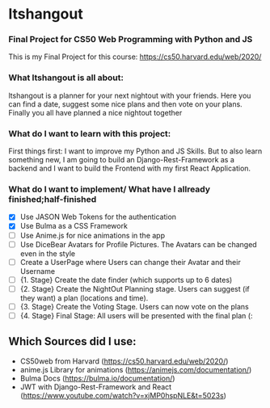 # ltshangout 
### Final Project for CS50 Web Programming with Python and JS
This is my Final Project for this course: https://cs50.harvard.edu/web/2020/

### What ltshangout is all about:
ltshangout is a planner for your next nightout with your friends. Here you can find a date, suggest some nice plans and then vote on your plans. Finally you all have planned a nice nightout together

### What do I want to learn with this project:
First things first: I want to improve my Python and JS Skills. But to also learn something new, I am going to build an Django-Rest-Framework as a backend and I want to build the Frontend with my first React Application.

### What do I want to implement/ What have I allready finished;half-finished
- [x] Use JASON Web Tokens for the authentication
- [x] Use Bulma as a CSS Framework
- [ ] Use Anime.js for nice animations in the app
- [ ] Use DiceBear Avatars for Profile Pictures. The Avatars can be changed even in the style
- [ ] Create a UserPage where Users can change their Avatar and their Username
- [ ] {1. Stage} Create the date finder (which supports up to 6 dates) 
- [ ] {2. Stage} Create the NightOut Planning stage. Users can suggest (if they want) a plan (locations and time).
- [ ] {3. Stage} Create the Voting Stage. Users can now vote on the plans
- [ ] {4. Stage} Final Stage: All users will be presented with the final plan (:

## Which Sources did I use:
* CS50web from Harvard (https://cs50.harvard.edu/web/2020/) 
* anime.js Library for animations (https://animejs.com/documentation/)
* Bulma Docs (https://bulma.io/documentation/)
* JWT with Django-Rest-Framework and React (https://www.youtube.com/watch?v=xjMP0hspNLE&t=5023s)
